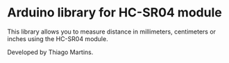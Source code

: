 # Arduino library for HC-SR04 module

This library allows you to measure distance in millimeters, centimeters or inches using the HC-SR04 module.

Developed by Thiago Martins.
